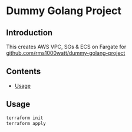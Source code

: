 # Dummy Golang Project

## Introduction

This creates AWS VPC, SGs & ECS on Fargate for [github.com/rms1000watt/dummy-golang-project](https://github.com/rms1000watt/dummy-golang-project)

## Contents

- [Usage](#usage)

## Usage

```bash
terraform init
terraform apply
```
